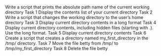 Write a script that prints the absolute path name of the current working directory
Task 1 Display the contents list of your current directory
Task 2 Write a script that changes the working directory to the user’s home directory
Task 3 Display current directory contents in a long format
Task 4 Display current directory contents, including hidden files (starting with .). Use the long format.
Task 5 Display current directory contents
Task 6 Create a script that creates a directory named my_first_directory in the /tmp/ directory.
Task 7 Move the file betty from /tmp/ to /tmp/my_first_directory
Task 8 Delete the file betty
